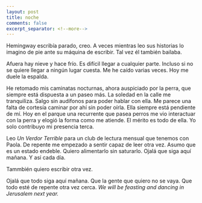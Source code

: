 ```yaml
---
layout: post
title: noche
comments: false
excerpt_separator: <!--more-->
---
```


Hemingway escribía parado, creo. A veces mientras leo sus historias lo imagino de pie ante su máquina de escribir. Tal vez él también bailaba. 

Afuera hay nieve y hace frío. Es difícil llegar a cualquier parte. Incluso si no se quiere llegar a ningún lugar cuesta. Me he caído varias veces. Hoy me duele la espalda. 

He retomado mis caminatas nocturnas, ahora auspiciado por la perra, que siempre está dispuesta a un paseo más. La soledad en la calle me tranquiliza. Salgo sin audífonos para poder hablar con ella. Me parece una falta de cortesía caminar por ahí sin poder oírla. Ella siempre está pendiente de mí. Hoy en el parque una recurrente que pasea perros me vio interactuar con la perra y elogió la forma como me atiende. El mérito es todo de ella. Yo solo contribuyo mi presencia terca. 

Leo _Un Verdor Terrible_ para un club de lectura mensual que tenemos con Paola. De repente me empezado a sentir capaz de leer otra vez. Asumo que es un estado endeble. Quiero alimentarlo sin saturarlo. Ojalá que siga aquí mañana. Y así cada día. 

Tammbién quiero escribir otra vez. 

Ojalá que todo siga aquí mañana. Que la gente que quiero no se vaya. Que todo esté de repente otra vez cerca. _We will be feasting and dancing in Jerusalem next year._

